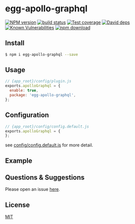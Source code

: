 # egg-apollo-graphql

[![NPM version][npm-image]][npm-url]
[![build status][travis-image]][travis-url]
[![Test coverage][codecov-image]][codecov-url]
[![David deps][david-image]][david-url]
[![Known Vulnerabilities][snyk-image]][snyk-url]
[![npm download][download-image]][download-url]

[npm-image]: https://img.shields.io/npm/v/egg-apollo-graphql.svg?style=flat-square
[npm-url]: https://npmjs.org/package/egg-apollo-graphql
[travis-image]: https://img.shields.io/travis/eggjs/egg-apollo-graphql.svg?style=flat-square
[travis-url]: https://travis-ci.org/eggjs/egg-apollo-graphql
[codecov-image]: https://img.shields.io/codecov/c/github/eggjs/egg-apollo-graphql.svg?style=flat-square
[codecov-url]: https://codecov.io/github/eggjs/egg-apollo-graphql?branch=master
[david-image]: https://img.shields.io/david/eggjs/egg-apollo-graphql.svg?style=flat-square
[david-url]: https://david-dm.org/eggjs/egg-apollo-graphql
[snyk-image]: https://snyk.io/test/npm/egg-apollo-graphql/badge.svg?style=flat-square
[snyk-url]: https://snyk.io/test/npm/egg-apollo-graphql
[download-image]: https://img.shields.io/npm/dm/egg-apollo-graphql.svg?style=flat-square
[download-url]: https://npmjs.org/package/egg-apollo-graphql

<!--
Description here.
-->

## Install

```bash
$ npm i egg-apollo-graphql --save
```

## Usage

```js
// {app_root}/config/plugin.js
exports.apolloGraphql = {
  enable: true,
  package: 'egg-apollo-graphql',
};
```

## Configuration

```js
// {app_root}/config/config.default.js
exports.apolloGraphql = {
};
```

see [config/config.default.js](config/config.default.js) for more detail.

## Example

<!-- example here -->

## Questions & Suggestions

Please open an issue [here](https://github.com/eggjs/egg/issues).

## License

[MIT](LICENSE)
